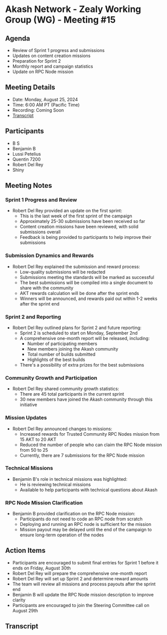 # Akash Network - Zealy Working Group (WG) - Meeting #15

## Agenda
- Review of Sprint 1 progress and submissions
- Updates on content creation missions
- Preparation for Sprint 2
- Monthly report and campaign statistics
- Update on RPC Node mission

## Meeting Details
- Date: Monday, August 25, 2024
- Time: 6:00 AM PT (Pacific Time)
- Recording: Coming Soon
- [Transcript](#transcript)

## Participants
- B S
- Benjamin B
- Lussi Petelius
- Quentin 7200
- Robert Del Rey
- Shiny

## Meeting Notes

### Sprint 1 Progress and Review

- Robert Del Rey provided an update on the first sprint:
  - This is the last week of the first sprint of the campaign
  - Approximately 25-30 submissions have been received so far
  - Content creation missions have been reviewed, with solid submissions overall
  - Feedback is being provided to participants to help improve their submissions

### Submission Dynamics and Rewards

- Robert Del Rey explained the submission and reward process:
  - Low-quality submissions will be redacted
  - Submissions meeting the standards will be marked as successful
  - The best submissions will be compiled into a single document to share with the community
  - AKT rewards calculation will be done after the sprint ends
  - Winners will be announced, and rewards paid out within 1-2 weeks after the sprint end

### Sprint 2 and Reporting

- Robert Del Rey outlined plans for Sprint 2 and future reporting:
  - Sprint 2 is scheduled to start on Monday, September 2nd
  - A comprehensive one-month report will be released, including:
    - Number of participating members
    - New members joining the Akash community
    - Total number of builds submitted
    - Highlights of the best builds
  - There's a possibility of extra prizes for the best submissions

### Community Growth and Participation

- Robert Del Rey shared community growth statistics:
  - There are 45 total participants in the current sprint
  - 30 new members have joined the Akash community through this initiative

### Mission Updates

- Robert Del Rey announced changes to missions:
  - Increased rewards for Trusted Community RPC Nodes mission from 15 AKT to 20 AKT
  - Reduced the number of people who can claim the RPC Node mission from 50 to 25
  - Currently, there are 7 submissions for the RPC Node mission

### Technical Missions

- Benjamin B's role in technical missions was highlighted:
  - He is reviewing technical missions
  - Available to help participants with technical questions about Akash

### RPC Node Mission Clarification
- Benjamin B provided clarification on the RPC Node mission:
  - Participants do not need to code an RPC node from scratch
  - Deploying and running an RPC node is sufficient for the mission
  - Mission payout may be delayed until the end of the campaign to ensure long-term operation of the nodes

## Action Items

- Participants are encouraged to submit final entries for Sprint 1 before it ends on Friday, August 30th
- Robert Del Rey will prepare the comprehensive one-month report
- Robert Del Rey will set up Sprint 2 and determine reward amounts
- The team will review all missions and process payouts after the sprint end
- Benjamin B will update the RPC Node mission description to improve clarity
- Participants are encouraged to join the Steering Committee call on August 29th
## Transcript
